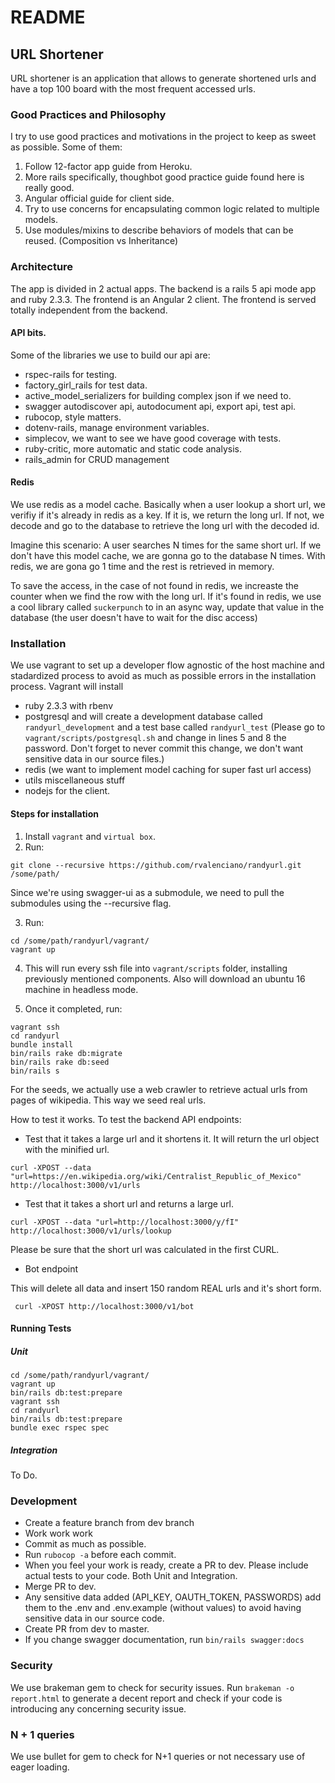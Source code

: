 # README

## URL Shortener

URL shortener is an application that allows to generate shortened urls and have a top 100 board
with the most frequent accessed urls.

### Good Practices and Philosophy

I try to use good practices and motivations in the project to keep as sweet as possible. Some of them:

1. Follow 12-factor app guide from Heroku.
2. More rails specifically, thoughbot good practice guide found here is really good.
3. Angular official guide for client side.
4. Try to use concerns for encapsulating common logic related to multiple models.
5. Use modules/mixins to describe behaviors of models that can be reused. (Composition vs Inheritance)

### Architecture

The app is divided in 2 actual apps. The backend is a rails 5 api mode app and ruby 2.3.3. The frontend is
an Angular 2 client. The frontend is served totally independent from the backend.

#### API bits.

Some of the libraries we use to build our api are:
* rspec-rails for testing.
* factory_girl_rails for test data.
* active_model_serializers for building complex json if we need to.
* swagger autodiscover api, autodocument api, export api, test api.
* rubocop, style matters.
* dotenv-rails, manage environment variables.
* simplecov, we want to see we have good coverage with tests.
* ruby-critic, more automatic and static code analysis.
* rails_admin for CRUD management


#### Redis

We use redis as a model cache. Basically when a user lookup a short url, we verifiy if it's already in redis 
as a key. If it is, we return the long url. If not, we decode and go to the database to retrieve the long url
with the decoded id.

Imagine this scenario: A user searches N times for the same short url. If we don't have this model cache, we are gonna go to the database N times. With redis, we are gona go 1 time and the rest is retrieved in memory.

To save the access, in the case of not found in redis, we increaste the counter when we find the row with the long url. If it's found in redis, we use a cool library called `suckerpunch` to in an async way, update that value in the database (the user doesn't have to wait for the disc access)

### Installation

We use vagrant to set up a developer flow agnostic of the host machine and stadardized process to
avoid as much as possible errors in the installation process. Vagrant will install
* ruby 2.3.3 with rbenv
* postgresql and will create a development database called `randyurl_development` and a test base called  `randyurl_test` (Please go to `vagrant/scripts/postgresql.sh` and change in lines 5 and 8 the password. Don't forget to never commit this change, we don't want sensitive data in our source files.)
* redis (we want to implement model caching for super fast url access)
* utils miscellaneous stuff
* nodejs for the client.

#### Steps for installation

1. Install `vagrant` and `virtual box`.
2. Run:
```shell 
git clone --recursive https://github.com/rvalenciano/randyurl.git /some/path/ 
```
Since we're using swagger-ui as a submodule, we need to pull the submodules using the --recursive flag.

3. Run: 

```shell 
cd /some/path/randyurl/vagrant/
vagrant up
```



4. This will run every ssh file into `vagrant/scripts` folder, installing previously mentioned components. Also will download an ubuntu 16 machine in headless mode.

5. Once it completed, run:

```shell
vagrant ssh
cd randyurl
bundle install
bin/rails rake db:migrate
bin/rails rake db:seed
bin/rails s
```

For the seeds, we actually use a web crawler to retrieve actual urls from pages of wikipedia. This way we seed real urls.

How to test it works. To test the backend API endpoints:

* Test that it takes a large url and it shortens it. It will return the url object with the minified url.

```shell
curl -XPOST --data "url=https://en.wikipedia.org/wiki/Centralist_Republic_of_Mexico" http://localhost:3000/v1/urls
```

* Test that it takes a short url and returns a large url.

```shell
curl -XPOST --data "url=http://localhost:3000/y/fI" http://localhost:3000/v1/urls/lookup
```

Please be sure that the short url was calculated in the first CURL.


* Bot endpoint

This will delete all data and insert 150 random REAL urls and it's short form.

```shell
 curl -XPOST http://localhost:3000/v1/bot
 ```


#### Running Tests

##### Unit

```shell
cd /some/path/randyurl/vagrant/
vagrant up
bin/rails db:test:prepare
vagrant ssh
cd randyurl
bin/rails db:test:prepare
bundle exec rspec spec
```

##### Integration

To Do.

### Development

* Create a feature branch from dev branch
* Work work work
* Commit as much as possible.
* Run `rubocop -a` before each commit.
* When you feel your work is ready, create a PR to dev. Please include actual tests to your code. Both Unit and Integration.
* Merge PR to dev.
* Any sensitive data added (API_KEY, OAUTH_TOKEN, PASSWORDS) add them to the .env and .env.example (without values) to avoid having sensitive data in our source code.
* Create PR from dev to master.
* If you change swagger documentation, run `bin/rails swagger:docs`


### Security

We use brakeman gem to check for security issues. Run `brakeman -o report.html` to generate a decent report and
check if your code is introducing any concerning security issue.

### N + 1 queries

We use bullet for gem to check for N+1 queries or not necessary use of eager loading.